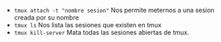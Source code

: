 - `tmux attach -t "nombre sesion"` Nos permite meternos a una sesion creada por su nombre
- `tmux ls` Nos lista las sesiones que existen en tmux
- `tmux kill-server` Mata todas las sesiones abiertas de tmux.